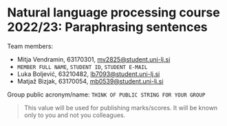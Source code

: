 # Natural language processing course 2022/23: Paraphrasing sentences

Team members:
 * Mitja Vendramin, 63170301, mv2825@student.uni-lj.si
 * `MEMBER FULL NAME`, `STUDENT ID`, `STUDENT E-MAIL`
 * Luka Boljević, 63210482, lb7093@student.uni-lj.si
 * Matjaž Bizjak, 63170054, mb0539@student.uni-lj.si
 
Group public acronym/name: `THINK OF PUBLIC STRING FOR YOUR GROUP`
 > This value will be used for publishing marks/scores. It will be known only to you and not you colleagues.
